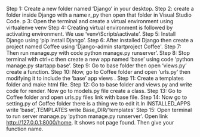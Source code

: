 Step 1: Create a new folder named ‘Django’ in your desktop.
Step 2: create a folder inside Django with a name r_py then 
open that folder in Visual Studio Code.
p 3: Open the terminal and create a virtual environment using 
virtualenve venv
Step 4: Creating virtual environment is followed by 
activating environment. We use ‘venv\Scripts\activate’. 
Step 5: Install Django using ‘pip install Django’. 
Step 6: After installed Django then create a project named Coffee using ‘Django-admin 
startproject Coffee'.
Step 7: Then run manage.py with code python manage.py runserver’. 
Step 8: Stop terminal with ctrl+c then create a new app named ‘base’ using code ‘python 
manage.py startapp base’. 
Step 9: Go to base folder then open ‘views.py’ create a function.
Step 10: Now, go to Coffee folder and open ‘urls.py’ then modifying it to include the ‘base’ 
app views .
Step 11: Create a templates folder and make html file.
Step 12: Go to base folder and views.py and write code for render. Now go to models.py file create a class. 
Step 13: Go to Coffee folder and open urls.py files link with base file. 
Step 14: Now go to setting.py of Coffee folder there is a thing we to edit it.In 
INSTALLED_APPS write ‘base’,.TEMPLATES write Base_DIR/’templates’
Step 15: Open terminal to run server manage.py ‘python manage.py runserver’. 
Open link http://127.0.0.1:8000/home. It shows not page found. Then give your function name.




